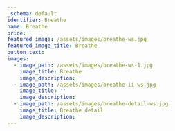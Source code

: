 ```yaml
---
_schema: default
identifier: Breathe
name: Breathe
price:
featured_image: /assets/images/breathe-ws.jpg
featured_image_title: Breathe
button_text:
images:
  - image_path: /assets/images/breathe-ws-1.jpg
    image_title: Breathe
    image_description:
  - image_path: /assets/images/breathe-ii-ws.jpg
    image_title: ''
    image_description:
  - image_path: /assets/images/breathe-detail-ws.jpg
    image_title: Breathe detail
    image_description:
---
```

